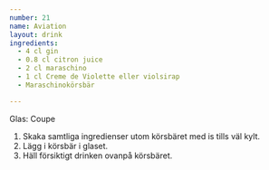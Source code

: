 ```yaml
---
number: 21
name: Aviation
layout: drink
ingredients: 
  - 4 cl gin
  - 0.8 cl citron juice 
  - 2 cl maraschino
  - 1 cl Creme de Violette eller violsirap
  - Maraschinokörsbär

---
```



Glas: Coupe

1) Skaka samtliga ingredienser utom körsbäret med is tills väl kylt.   
3) Lägg i körsbär i glaset.
2) Häll försiktigt drinken ovanpå körsbäret.